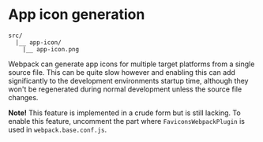 
# App icon generation

```
src/
  |__ app-icon/
    |__ app-icon.png
```

Webpack can generate app icons for multiple target platforms from a single source file. This can be quite slow however and enabling this can add significantly to the development environments startup time, although they won't be regenerated during normal development unless the source file changes.

**Note!** This feature is implemented in a crude form but is still lacking. To enable this feature, uncomment the part where `FaviconsWebpackPlugin` is used in `webpack.base.conf.js`.
